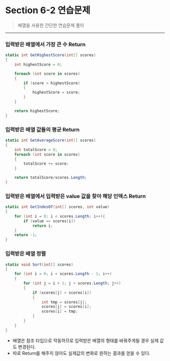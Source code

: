 # Section 6-2 연습문제

> 배열을 사용한 간단한 연습문제 풀이
---
### 입력받은 배열에서 가장 큰 수 Return
```C#
static int GetHighestScore(int[] scores)
{
    int highestScore = 0;

    foreach (int score in scores)
    {
        if (score > highestScore)
        {
            highestScore = score;
        }
    }

    return highestScore;
}
```
### 입력받은 배열 값들의 평균 Return
```C#
static int GetAverageScore(int[] scores)
{
    int totalScore = 0;
    foreach (int score in scores) 
    {   
        totalScore += score;
    }

    return totalScore/scores.Length;
}
```

### 입력받은 배열에서 입력받은 value 값을 찾아 해당 인덱스 Return
```C#
static int GetIndesOf(int[] scores, int value)
{
    for (int i = 0; i < scores.Length; i++){
        if (value == scores[i])
            return i;
    }
    return -1;
}
```


### 입력받은 배열 정렬
```C#
static void Sort(int[] scores)
{
    for (int i = 0; i < scores.Length - 1; i++)
    {
        for (int j = i + 1; j < scores.Length; j++)
        {
            if (scores[j] < scores[i])
            {
                int tmp = scores[j];
                scores[j] = scores[i];
                scores[i] = tmp;
            }
        }
    }
}
```
- 배열은 참조 타입으로 작동하므로 입력받은 배열의 형태를 바꿔주게될 경우 실제 값도 변경된다.
- 따로 Return를 해주지 않아도 실제값의 변화로 원하는 결과를 얻을 수 있다.